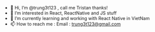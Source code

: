- 👋 Hi, I’m @trung3t123 , call me Tristan thanks!
- 👀 I’m interested in React, ReactNative and JS stuff
- 🌱 I’m currently learning and working with React Native in VietNam
- 📫 How to reach me : 
 Email : trung3t123@gmail.com

<!---
trung3t123/trung3t123 is a ✨ special ✨ repository because its `README.md` (this file) appears on your GitHub profile.
You can click the Preview link to take a look at your changes.
--->
